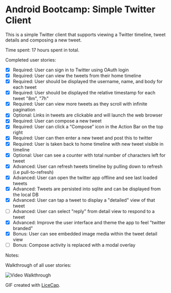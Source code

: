 # Android Bootcamp: Simple Twitter Client

This is a simple Twitter client that supports viewing a Twitter timeline, tweet details and composing a new tweet.

Time spent: 17 hours spent in total.

Completed user stories:

 * [x] Required: User can sign in to Twitter using OAuth login
 * [x] Required: User can view the tweets from their home timeline
 * [x] Required: User should be displayed the username, name, and body for each tweet
 * [x] Required: User should be displayed the relative timestamp for each tweet "8m", "7h"
 * [x] Required: User can view more tweets as they scroll with infinite pagination
 * [x] Optional: Links in tweets are clickable and will launch the web browser
 * [x] Required: User can compose a new tweet
 * [x] Required: User can click a “Compose” icon in the Action Bar on the top right
 * [x] Required: User can then enter a new tweet and post this to twitter
 * [x] Required: User is taken back to home timeline with new tweet visible in timeline
 * [x] Optional: User can see a counter with total number of characters left for tweet
 * [x] Advanced: User can refresh tweets timeline by pulling down to refresh (i.e pull-to-refresh)
 * [x] Advanced: User can open the twitter app offline and see last loaded tweets
 * [x] Advanced: Tweets are persisted into sqlite and can be displayed from the local DB
 * [x] Advanced: User can tap a tweet to display a "detailed" view of that tweet
 * [ ] Advanced: User can select "reply" from detail view to respond to a tweet
 * [x] Advanced: Improve the user interface and theme the app to feel "twitter branded"
 * [x] Bonus: User can see embedded image media within the tweet detail view
 * [ ] Bonus: Compose activity is replaced with a modal overlay

Notes:
 
Walkthrough of all user stories:

![Video Walkthrough](simple_twitter_app.gif)

GIF created with [LiceCap](http://www.cockos.com/licecap/).

